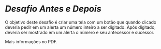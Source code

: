 # *Desafio Antes e Depois*

O objetivo deste desafio é criar uma tela com um botão que quando clicado deveria pedir em um alerta um número inteiro a ser digitado. Após digitado, deveria ser mostrado em um alerta o número e seu antecessor e sucessor.

Mais informações no PDF.